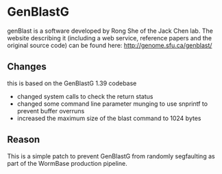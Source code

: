 # GenBlastG
genBlast is a software developed by Rong She of the Jack Chen lab. The website describing it (including a web service, reference papers and the original source code) can be found here: http://genome.sfu.ca/genblast/

## Changes

this is based on the GenBlastG 1.39 codebase

* changed system calls to check the return status
* changed some command line parameter munging to use snprintf to prevent buffer overruns
* increased the maximum size of the blast command to 1024 bytes

## Reason
This is a simple patch to prevent GenBlastG from randomly segfaulting as part of the WormBase production pipeline.
